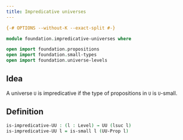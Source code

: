 ```yaml
---
title: Impredicative universes
---
```


```agda
{-# OPTIONS --without-K --exact-split #-}

module foundation.impredicative-universes where

open import foundation.propositions
open import foundation.small-types
open import foundation.universe-levels
```

## Idea

A universe `U` is impredicative if the type of propositions in `U` is `U`-small.

## Definition

```agda
is-impredicative-UU : (l : Level) → UU (lsuc l)
is-impredicative-UU l = is-small l (UU-Prop l)
```
